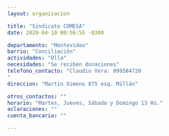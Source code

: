 ```yaml
---
layout: organizacion

title: "Sindicato COMESA"
date: 2020-04-10 00:56:55 -0300

departamento: "Montevideo"
barrio: "Conciliación"
actividades: "Olla"
necesidades: "Se reciben donaciones"
telefono_contacto: "Claudio Vera: 099584720
"
direccion: "Martin Ximeno 875 esq. Millán"

otros_contactos: ""
horario: "Martes, Jueves, Sábado y Domingo 13 Hs."
aclaraciones: ""
cuenta_bancaria: ""

---
```

